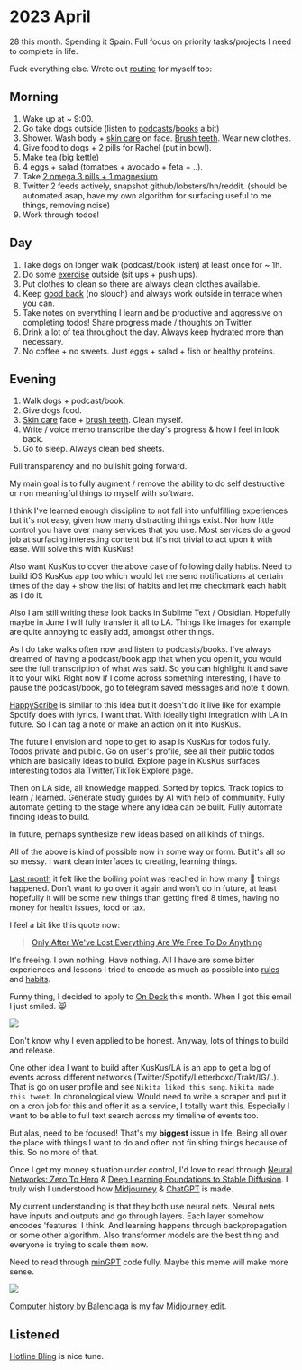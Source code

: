 # 2023 April

28 this month. Spending it Spain. Full focus on priority tasks/projects I need to complete in life.

Fuck everything else. Wrote out [routine](../../focusing/processes.md) for myself too:

## Morning

1. Wake up at ~ 9:00.
2. Go take dogs outside (listen to [podcasts](../../podcasts/podcasts.md)/[books](../../books/books.md) a bit)
3. Shower. Wash body + [skin care](../../health/skin-care.md) on face. [Brush teeth](../../health/teeth.md). Wear new clothes.
4. Give food to dogs + 2 pills for Rachel (put in bowl).
5. Make [tea](../../health/nutrition/drinks/tea.md) (big kettle)
6. 4 eggs + salad (tomatoes + avocado + feta + ..).
7. Take [2 omega 3 pills + 1 magnesium](../../health/nutrition/supplements.md)
8. Twitter 2 feeds actively, snapshot github/lobsters/hn/reddit. (should be automated asap, have my own algorithm for surfacing useful to me things, removing noise)
9. Work through todos!

## Day

1. Take dogs on longer walk (podcast/book listen) at least once for ~ 1h.
2. Do some [exercise](../../fitness/exercises.md) outside (sit ups + push ups).
3. Put clothes to clean so there are always clean clothes available.
4. Keep [good back](../../health/ergonomics.md) (no slouch) and always work outside in terrace when you can.
5. Take notes on everything I learn and be productive and aggressive on completing todos! Share progress made / thoughts on Twitter.
6. Drink a lot of tea throughout the day. Always keep hydrated more than necessary.
7. No coffee + no sweets. Just eggs + salad + fish or healthy proteins.

## Evening

1. Walk dogs + podcast/book.
2. Give dogs food.
3. [Skin care](../../health/skin-care.md) face + [brush teeth](../../health/teeth.md). Clean myself.
4. Write / voice memo transcribe the day's progress & how I feel in look back.
5. Go to sleep. Always clean bed sheets.

Full transparency and no bullshit going forward.

My main goal is to fully augment / remove the ability to do self destructive or non meaningful things to myself with software.

I think I've learned enough discipline to not fall into unfulfilling experiences but it's not easy, given how many distracting things exist. Nor how little control you have over many services that you use. Most services do a good job at surfacing interesting content but it's not trivial to act upon it with ease. Will solve this with KusKus!

Also want KusKus to cover the above case of following daily habits. Need to build iOS KusKus app too which would let me send notifications at certain times of the day + show the list of habits and let me checkmark each habit as I do it.

Also I am still writing these look backs in Sublime Text / Obsidian. Hopefully maybe in June I will fully transfer it all to LA. Things like images for example are quite annoying to easily add, amongst other things.

As I do take walks often now and listen to podcasts/books. I've always dreamed of having a podcast/book app that when you open it, you would see the full transcription of what was said. So you can highlight it and save it to your wiki. Right now if I come across something interesting, I have to pause the podcast/book, go to telegram saved messages and note it down.

[HappyScribe](https://www.happyscribe.com/public) is similar to this idea but it doesn't do it live like for example Spotify does with lyrics. I want that. With ideally tight integration with LA in future. So I can tag a note or make an action on it into KusKus.

The future I envision and hope to get to asap is KusKus for todos fully. Todos private and public. Go on user's profile, see all their public todos which are basically ideas to build. Explore page in KusKus surfaces interesting todos ala Twitter/TikTok Explore page.

Then on LA side, all knowledge mapped. Sorted by topics. Track topics to learn / learned. Generate study guides by AI with help of community. Fully automate getting to the stage where any idea can be built. Fully automate finding ideas to build.

In future, perhaps synthesize new ideas based on all kinds of things.

All of the above is kind of possible now in some way or form. But it's all so so messy. I want clean interfaces to creating, learning things.

[Last month](2023-march.md) it felt like the boiling point was reached in how many 💩 things happened. Don't want to go over it again and won't do in future, at least hopefully it will be some new things than getting fired 8 times, having no money for health issues, food or tax.

I feel a bit like this quote now:

> [Only After We've Lost Everything Are We Free To Do Anything](https://www.youtube.com/watch?v=pzJOduVHxoQ)

It's freeing. I own nothing. Have nothing. All I have are some bitter experiences and lessons I tried to encode as much as possible into [rules](../../focusing/rules.md) and [habits](../../focusing/habits.md).

Funny thing, I decided to apply to [On Deck](https://www.beondeck.com/) this month. When I got this email I just smiled. 😸

![](https://images.nikiv.dev/on-deck-fail-23.png)

Don't know why I even applied to be honest. Anyway, lots of things to build and release.

One other idea I want to build after KusKus/LA is an app to get a log of events across different networks (Twitter/Spotify/Letterboxd/Trakt/IG/..). That is go on user profile and see `Nikita liked this song`. `Nikita made this tweet`. In chronological view. Would need to write a scraper and put it on a cron job for this and offer it as a service, I totally want this. Especially I want to be able to full text search across my timeline of events too.

But alas, need to be focused! That's my **biggest** issue in life. Being all over the place with things I want to do and often not finishing things because of this. So no more of that.

Once I get my money situation under control, I'd love to read through [Neural Networks: Zero To Hero](https://karpathy.ai/zero-to-hero.html) & [Deep Learning Foundations to Stable Diffusion](https://course.fast.ai/Lessons/part2.html). I truly wish I understood how [Midjourney](https://www.midjourney.com/) & [ChatGPT](../../machine-learning/chatgpt.md) is made.

My current understanding is that they both use neural nets. Neural nets have inputs and outputs and go through layers. Each layer somehow encodes 'features' I think. And learning happens through backpropagation or some other algorithm. Also transformer models are the best thing and everyone is trying to scale them now.

Need to read through [minGPT](https://github.com/karpathy/minGPT) code fully. Maybe this meme will make more sense.

![](https://i.redd.it/n9fgba8b0qr01.png)

[Computer history by Balenciaga](https://twitter.com/azlenelza/status/1644789222082244613) is my fav [Midjourney edit](https://www.youtube.com/watch?v=TGD8zKvRxc4).

## Listened

[Hotline Bling](https://open.spotify.com/track/3xJS0zIe58OsNAo5A0YpXX) is nice tune.
